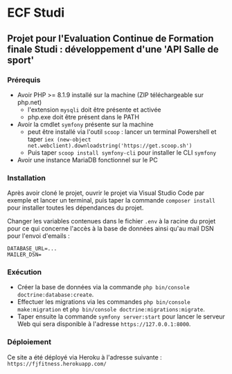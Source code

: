# ECF Studi

## Projet pour l'Evaluation Continue de Formation finale Studi : développement d'une 'API Salle de sport'

### Prérequis

- Avoir PHP >= 8.1.9 installé sur la machine (ZIP téléchargeable sur php.net)
    - l'extension `mysqli` doit être présente et activée
    - php.exe doit être présent dans le PATH
- Avoir la cmdlet `symfony` présente sur la machine
    - peut être installé via l'outil `scoop` : lancer un terminal Powershell et taper `iex (new-object net.webclient).downloadstring('https://get.scoop.sh')`
    - Puis taper `scoop install symfony-cli` pour installer le CLI `symfony`
- Avoir une instance MariaDB fonctionnel sur le PC

### Installation

Après avoir cloné le projet, ouvrir le projet via Visual Studio Code par exemple et lancer un terminal, puis taper la commande `composer install` pour installer toutes les dépendances du projet.

Changer les variables contenues dans le fichier `.env` à la racine du projet pour ce qui concerne l'accès à la base de données ainsi qu'au mail DSN pour l'envoi d'emails :

```
DATABASE_URL=...
MAILER_DSN=
```

### Exécution

- Créer la base de données via la commande `php bin/console doctrine:database:create`.
- Effectuer les migrations via les commandes `php bin/console make:migration` et `php bin/console doctrine:migrations:migrate`.
- Taper ensuite la commande `symfony server:start` pour lancer le serveur Web qui sera disponible à l'adresse `https://127.0.0.1:8000`.

### Déploiement

Ce site a été déployé via Heroku à l'adresse suivante : `https://fjfitness.herokuapp.com/`
